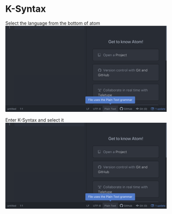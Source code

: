 # K-Syntax

Select the language from the bottom of atom
![alt text](https://github.com/vladbarbu/K-Syntax/blob/master/settings/1.png)

Enter K-Syntax and select it
![alt text](https://github.com/vladbarbu/K-Syntax/blob/master/settings/1.png)
